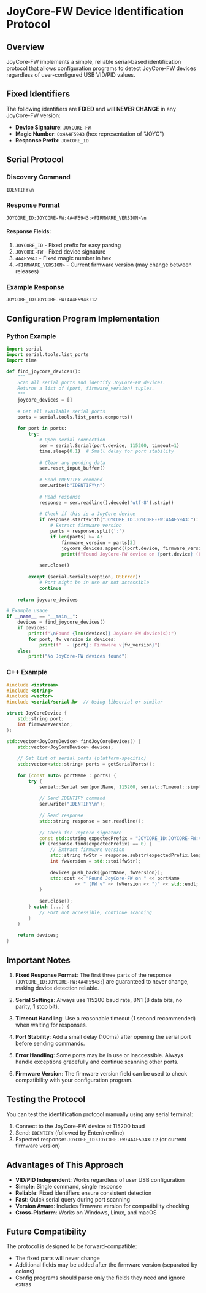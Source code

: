 # JoyCore-FW Device Identification Protocol

## Overview
JoyCore-FW implements a simple, reliable serial-based identification protocol that allows configuration programs to detect JoyCore-FW devices regardless of user-configured USB VID/PID values.

## Fixed Identifiers
The following identifiers are **FIXED** and will **NEVER CHANGE** in any JoyCore-FW version:

- **Device Signature**: `JOYCORE-FW`
- **Magic Number**: `0x4A4F5943` (hex representation of "JOYC")
- **Response Prefix**: `JOYCORE_ID`

## Serial Protocol

### Discovery Command
```
IDENTIFY\n
```

### Response Format
```
JOYCORE_ID:JOYCORE-FW:4A4F5943:<FIRMWARE_VERSION>\n
```

#### Response Fields:
1. `JOYCORE_ID` - Fixed prefix for easy parsing
2. `JOYCORE-FW` - Fixed device signature
3. `4A4F5943` - Fixed magic number in hex
4. `<FIRMWARE_VERSION>` - Current firmware version (may change between releases)

### Example Response
```
JOYCORE_ID:JOYCORE-FW:4A4F5943:12
```

## Configuration Program Implementation

### Python Example
```python
import serial
import serial.tools.list_ports
import time

def find_joycore_devices():
    """
    Scan all serial ports and identify JoyCore-FW devices.
    Returns a list of (port, firmware_version) tuples.
    """
    joycore_devices = []
    
    # Get all available serial ports
    ports = serial.tools.list_ports.comports()
    
    for port in ports:
        try:
            # Open serial connection
            ser = serial.Serial(port.device, 115200, timeout=1)
            time.sleep(0.1)  # Small delay for port stability
            
            # Clear any pending data
            ser.reset_input_buffer()
            
            # Send IDENTIFY command
            ser.write(b"IDENTIFY\n")
            
            # Read response
            response = ser.readline().decode('utf-8').strip()
            
            # Check if this is a JoyCore device
            if response.startswith("JOYCORE_ID:JOYCORE-FW:4A4F5943:"):
                # Extract firmware version
                parts = response.split(':')
                if len(parts) >= 4:
                    firmware_version = parts[3]
                    joycore_devices.append((port.device, firmware_version))
                    print(f"Found JoyCore-FW device on {port.device} (FW v{firmware_version})")
            
            ser.close()
            
        except (serial.SerialException, OSError):
            # Port might be in use or not accessible
            continue
    
    return joycore_devices

# Example usage
if __name__ == "__main__":
    devices = find_joycore_devices()
    if devices:
        print(f"\nFound {len(devices)} JoyCore-FW device(s):")
        for port, fw_version in devices:
            print(f"  - {port}: Firmware v{fw_version}")
    else:
        print("No JoyCore-FW devices found")
```

### C++ Example
```cpp
#include <iostream>
#include <string>
#include <vector>
#include <serial/serial.h>  // Using libserial or similar

struct JoyCoreDevice {
    std::string port;
    int firmwareVersion;
};

std::vector<JoyCoreDevice> findJoyCoreDevices() {
    std::vector<JoyCoreDevice> devices;
    
    // Get list of serial ports (platform-specific)
    std::vector<std::string> ports = getSerialPorts();
    
    for (const auto& portName : ports) {
        try {
            serial::Serial ser(portName, 115200, serial::Timeout::simpleTimeout(1000));
            
            // Send IDENTIFY command
            ser.write("IDENTIFY\n");
            
            // Read response
            std::string response = ser.readline();
            
            // Check for JoyCore signature
            const std::string expectedPrefix = "JOYCORE_ID:JOYCORE-FW:4A4F5943:";
            if (response.find(expectedPrefix) == 0) {
                // Extract firmware version
                std::string fwStr = response.substr(expectedPrefix.length());
                int fwVersion = std::stoi(fwStr);
                
                devices.push_back({portName, fwVersion});
                std::cout << "Found JoyCore-FW on " << portName 
                         << " (FW v" << fwVersion << ")" << std::endl;
            }
            
            ser.close();
        } catch (...) {
            // Port not accessible, continue scanning
        }
    }
    
    return devices;
}
```

## Important Notes

1. **Fixed Response Format**: The first three parts of the response (`JOYCORE_ID:JOYCORE-FW:4A4F5943:`) are guaranteed to never change, making device detection reliable.

2. **Serial Settings**: Always use 115200 baud rate, 8N1 (8 data bits, no parity, 1 stop bit).

3. **Timeout Handling**: Use a reasonable timeout (1 second recommended) when waiting for responses.

4. **Port Stability**: Add a small delay (100ms) after opening the serial port before sending commands.

5. **Error Handling**: Some ports may be in use or inaccessible. Always handle exceptions gracefully and continue scanning other ports.

6. **Firmware Version**: The firmware version field can be used to check compatibility with your configuration program.

## Testing the Protocol

You can test the identification protocol manually using any serial terminal:

1. Connect to the JoyCore-FW device at 115200 baud
2. Send: `IDENTIFY` (followed by Enter/newline)
3. Expected response: `JOYCORE_ID:JOYCORE-FW:4A4F5943:12` (or current firmware version)

## Advantages of This Approach

- **VID/PID Independent**: Works regardless of user USB configuration
- **Simple**: Single command, single response
- **Reliable**: Fixed identifiers ensure consistent detection
- **Fast**: Quick serial query during port scanning
- **Version Aware**: Includes firmware version for compatibility checking
- **Cross-Platform**: Works on Windows, Linux, and macOS

## Future Compatibility

The protocol is designed to be forward-compatible:
- The fixed parts will never change
- Additional fields may be added after the firmware version (separated by colons)
- Config programs should parse only the fields they need and ignore extras